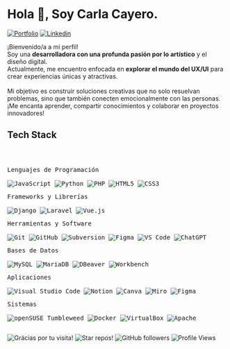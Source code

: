 <h1>Hola 👋, Soy Carla Cayero.</h1>

<!-- Header Links -->

[![Portfolio](https://img.shields.io/badge/-Portfolio-red?style=flat&logo=appveyor&logoColor=white)](https://carlarte.github.io/portfolio/)
[![Linkedin](https://img.shields.io/badge/-LinkedIn-blue?style=flat&logo=Linkedin&logoColor=white)](https://www.linkedin.com/in/carlacayerohernandez/)

<!-- Short Bio -->
<p>
 	¡Bienvenido/a a mi perfil! <br>
 	Soy una <b>desarrolladora con una profunda pasión por lo artístico</b> y el diseño digital.<br> 
	Actualmente, me encuentro enfocada en <b>explorar el mundo del UX/UI</b> para crear experiencias únicas y atractivas.<br><br>
	Mi objetivo es construir soluciones creativas que no solo resuelvan problemas, sino que también conecten emocionalmente con las personas. ¡Me encanta aprender, compartir conocimientos y colaborar en proyectos innovadores!
</p>


<!-- Tech Stack -->
<h2>Tech Stack</h2>

<div>
	<p style="display: inline-block;">
	<p>
    <kbd>
      <kbd>Lenguajes de Programación</kbd><br><br>
      <img alt="JavaScript" src="https://img.shields.io/badge/JavaScript-61D4E8?style=flat&logo=javascript&logoColor=black">
      <img alt="Python" src="https://img.shields.io/badge/Python-61D4E8?style=flat&logo=python&logoColor=black">
      <img alt="PHP" src="https://img.shields.io/badge/PHP-61D4E8?style=flat&logo=php&logoColor=black">
      <img alt="HTML5" src="https://img.shields.io/badge/HTML5-61D4E8?style=flat&logo=html5&logoColor=black">
      <img alt="CSS3" src="https://img.shields.io/badge/CSS3-61D4E8?style=flat&logo=css3&logoColor=black">
    </kbd>
  </p>
	<p>
    <kbd>
      <kbd>Frameworks y Librerías</kbd><br><br>
      <img alt="Django" src="https://img.shields.io/badge/Django-61D4E8?style=flat&logo=django&logoColor=black">
      <img alt="Laravel" src="https://img.shields.io/badge/Laravel-61D4E8?style=flat&logo=laravel&logoColor=black">
      <img alt="Vue.js" src="https://img.shields.io/badge/Vue.js-61D4E8?style=flat&logo=vue.js&logoColor=black">
    </kbd>
  </p>
   <p>
    <kbd>
      <kbd>Herramientas y Software</kbd><br><br>
      <img alt="Git" src="https://img.shields.io/badge/Git-61D4E8?style=flat&logo=git&logoColor=black">
      <img alt="GitHub" src="https://img.shields.io/badge/GitHub-61D4E8?style=flat&logo=github&logoColor=black">
      <img alt="Subversion" src="https://img.shields.io/badge/Subversion-61D4E8?style=flat&logo=subversion&logoColor=black">
      <img alt="Figma" src="https://img.shields.io/badge/Figma-61D4E8?style=flat&logo=figma&logoColor=black">
      <img alt="VS Code" src="https://img.shields.io/badge/VS%20Code-61D4E8?style=flat&logo=visualstudiocode&logoColor=black">
      <img alt="ChatGPT" src="https://img.shields.io/badge/OpenAI-61D4E8?style=flat&logo=openai&logoColor=black">
    </kbd>
  </p>
	<p>
	    <kbd>
	      <kbd>Bases de Datos</kbd><br><br>
	      <img alt="MySQL" src="https://img.shields.io/badge/MySQL-61D4E8?style=flat&logo=mysql&logoColor=black">
	      <img alt="MariaDB" src="https://img.shields.io/badge/MariaDB-61D4E8?style=flat&logo=mariadb&logoColor=black">
	      <img alt="DBeaver" src="https://img.shields.io/badge/DBeaver-61D4E8?style=flat&logo=data&logoColor=black">
	      <img alt="Workbench" src="https://img.shields.io/badge/MySQL%20Workbench-61D4E8?style=flat&logo=mysql&logoColor=black">
	    </kbd>
  	</p>
	<p>
		<kbd>
			<kbd>Aplicaciones</kbd>
			<br>
			<br>
			<img alt="Visual Studio Code" src="https://img.shields.io/badge/Visual%20Studio%20Code-61D4E8?style=flat&logo=vscodium&logoColor=black">
			<img alt="Notion" src="https://img.shields.io/badge/Notion-61D4E8?style=flat&logo=Notion&logoColor=black">
			<img alt="Canva" src="https://img.shields.io/badge/Canva-61D4E8?style=flat&logo=Canva&logoColor=black">
			<img alt="Miro" src="https://img.shields.io/badge/Miro-61D4E8?style=flat&logo=miro&logoColor=black&labelColor=%23061227&color=%23061227">
			<img alt="Figma" src="https://img.shields.io/badge/Figma-61D4E8?style=flat&logo=figma&logoColor=black&labelColor=%23061227&color=%23061227">
		</kbd>
	</p>
	</p>
		<p>
		<kbd>
			<kbd>Sistemas</kbd>
			<br>
			<br>
			<img alt="openSUSE Tumbleweed" src="https://img.shields.io/badge/openSUSE%20Tumbleweed-61D4E8?style=flat&logo=opensuse&logoColor=black">
			<img alt="Docker" src="https://img.shields.io/badge/Docker-61D4E8?style=flat&logo=docker&logoColor=black&labelColor=%23061227&color=%23061227">
			<img alt="VirtualBox" src="https://img.shields.io/badge/VirtualBox-61D4E8?style=flat&logo=virtualbox&logoColor=black&labelColor=%23061227&color=%23061227">
			<img alt="Apache" src="https://img.shields.io/badge/Apache-61D4E8?style=flat&logo=apache&logoColor=black&labelColor=%23061227&color=%23061227">
		</kbd>
	</p>
    </p>
</div>



<h2></h2>

<!-- Footer -->

![Grácias por tu visita!](https://img.shields.io/badge/Thanks%20for%20visiting!-05122A)
![Star repos!](https://img.shields.io/badge/⭐%20Star%20repos%20you%20like-05122A)
![GitHub followers](https://img.shields.io/github/followers/carlarte?style=flat&logo=github&color=05122A)
![Profile Views](https://komarev.com/ghpvc/?username=carlarte&style=flat&color=05122A)

